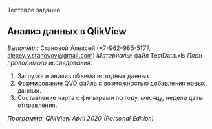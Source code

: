 Тестовое задание:
## Анализ данных в QlikView
_Выполнил:_ Становой Алексей (+7-962-985-5177,  alexey.v.stanovoy@gmail.com)
_Материалы:_ файл TestData.xls
_План проводимого исследования:_
1. Загрузка и анализ объема исходных данных.
2. Формирование QVD файла с возможностью добавления новых данных.
3. Составление чарта с фильтрами по году, месяцу, неделе даты отправления.

_Программа: QlikView April 2020 (Personal Edition)_

